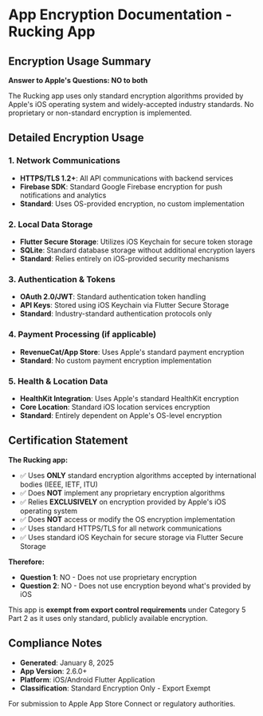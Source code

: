 # App Encryption Documentation - Rucking App

## Encryption Usage Summary
**Answer to Apple's Questions: NO to both**

The Rucking app uses only standard encryption algorithms provided by Apple's iOS operating system and widely-accepted industry standards. No proprietary or non-standard encryption is implemented.

## Detailed Encryption Usage

### 1. Network Communications
- **HTTPS/TLS 1.2+**: All API communications with backend services
- **Firebase SDK**: Standard Google Firebase encryption for push notifications and analytics
- **Standard**: Uses OS-provided encryption, no custom implementation

### 2. Local Data Storage
- **Flutter Secure Storage**: Utilizes iOS Keychain for secure token storage
- **SQLite**: Standard database storage without additional encryption layers
- **Standard**: Relies entirely on iOS-provided security mechanisms

### 3. Authentication & Tokens
- **OAuth 2.0/JWT**: Standard authentication token handling
- **API Keys**: Stored using iOS Keychain via Flutter Secure Storage
- **Standard**: Industry-standard authentication protocols only

### 4. Payment Processing (if applicable)
- **RevenueCat/App Store**: Uses Apple's standard payment encryption
- **Standard**: No custom payment encryption implementation

### 5. Health & Location Data
- **HealthKit Integration**: Uses Apple's standard HealthKit encryption
- **Core Location**: Standard iOS location services encryption
- **Standard**: Entirely dependent on Apple's OS-level encryption

## Certification Statement

**The Rucking app:**
- ✅ Uses **ONLY** standard encryption algorithms accepted by international bodies (IEEE, IETF, ITU)
- ✅ Does **NOT** implement any proprietary encryption algorithms
- ✅ Relies **EXCLUSIVELY** on encryption provided by Apple's iOS operating system
- ✅ Does **NOT** access or modify the OS encryption implementation
- ✅ Uses standard HTTPS/TLS for all network communications
- ✅ Uses standard iOS Keychain for secure storage via Flutter Secure Storage

**Therefore:**
- **Question 1**: NO - Does not use proprietary encryption
- **Question 2**: NO - Does not use encryption beyond what's provided by iOS

This app is **exempt from export control requirements** under Category 5 Part 2 as it uses only standard, publicly available encryption.

## Compliance Notes
- **Generated**: January 8, 2025
- **App Version**: 2.6.0+
- **Platform**: iOS/Android Flutter Application
- **Classification**: Standard Encryption Only - Export Exempt

For submission to Apple App Store Connect or regulatory authorities.
